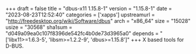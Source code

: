 +++
draft = false
title = "dbus-x11 1.15.8-1"
version = "1.15.8-1"
date = "2023-08-23T12:52:40"
categories = ['xapps']
upstreamurl = "http://freedesktop.org/wiki/Software/dbus"
arch = "x86_64"
size = "15028"
usize = "30568"
sha1sum = "d049a09ea0c107f8396de542fc4b0de73d3965a0"
depends = "['libx11>=1.6.3-5', 'libsm>=1.2.2-9', 'dbus>=1.15.8']"
+++
X based tools for D-BUS.